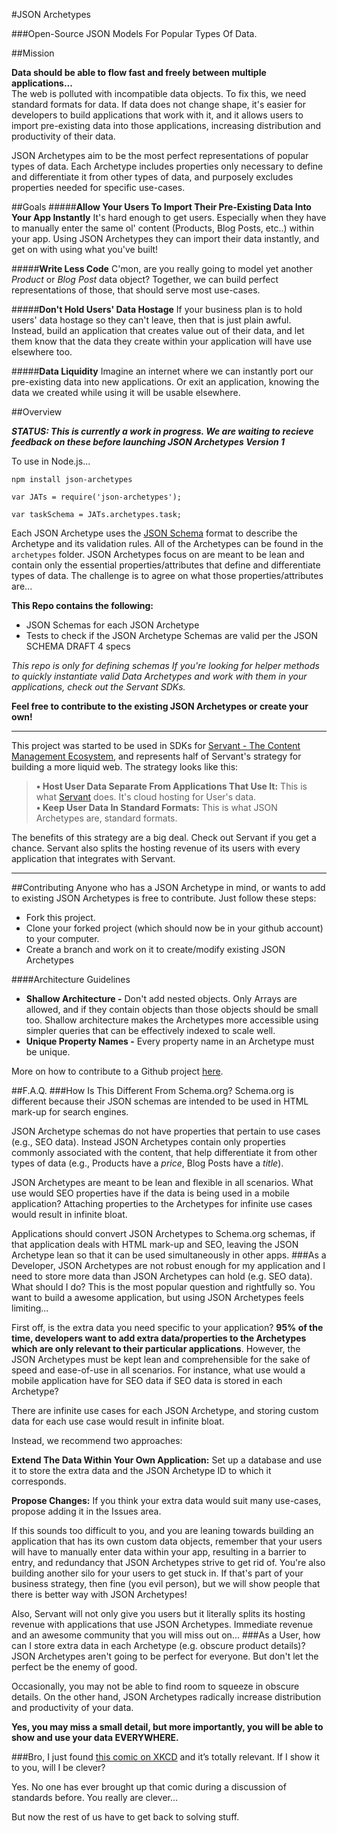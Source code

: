 #JSON Archetypes

###Open-Source JSON Models For Popular Types Of Data.

##Mission
  
**Data should be able to flow fast and freely between multiple applications...**  
The web is polluted with incompatible data objects.  To fix this, we need standard formats for data.  If data does not change shape, it's easier for developers to build applications that work with it, and it allows users to import pre-existing data into those applications, increasing distribution and productivity of their data.  

JSON Archetypes aim to be the most perfect representations of popular types of data.  Each Archetype includes properties only necessary to define and differentiate it from other types of data, and purposely excludes properties needed for specific use-cases.

##Goals
#####**Allow Your Users To Import Their Pre-Existing Data Into Your App Instantly**
It's hard enough to get users.  Especially when they have to manually enter the same ol' content (Products, Blog Posts, etc..) within your app.  Using JSON Archetypes they can import their data instantly, and get on with using what you've built!  
  
#####**Write Less Code**
C'mon, are you really going to model yet another *Product* or *Blog Post* data object?  Together, we can build perfect representations of those, that should serve most use-cases.

#####**Don't Hold Users' Data Hostage**
If your business plan is to hold users' data hostage so they can't leave, then that is just plain awful.  Instead, build an application that creates value out of their data, and let them know that the data they create within your application will have use elsewhere too.

#####**Data Liquidity**
Imagine an internet where we can instantly port our pre-existing data into new applications.  Or exit an application, knowing the data we created while using it will be usable elsewhere.

##Overview

***STATUS: This is currently a work in progress.  We are waiting to recieve feedback on these before launching JSON Archetypes Version 1***

To use in Node.js...

    npm install json-archetypes
    
    var JATs = require('json-archetypes');

    var taskSchema = JATs.archetypes.task;

Each JSON Archetype uses the [JSON Schema](http://json-schema.org "http://json-schema.org") format to describe the Archetype and its validation rules.  All of the Archetypes can be found in the `archetypes` folder.  JSON Archetypes focus on are meant to be lean and contain only the essential properties/attributes that define and differentiate types of data.  The challenge is to agree on what those properties/attributes are...

**This Repo contains the following:**

 - JSON Schemas for each JSON Archetype
 - Tests to check if the JSON Archetype Schemas are valid per the JSON SCHEMA DRAFT 4 specs

*This repo is only for defining schemas  If you're looking for helper methods to quickly instantiate valid Data Archetypes and work with them in your applications, check out the Servant SDKs.*
 
**Feel free to contribute to the existing JSON Archetypes or create your own!**

---

This project was started to be used in SDKs for [Servant - The Content Management Ecosystem](http://servant.co), and represents half of Servant's strategy for building a more liquid web.  The strategy looks like this:

>**• Host User Data Separate From Applications That Use It:**  This is what [Servant](http://servant.co) does.  It's cloud hosting for User's data.  
>**• Keep User Data In Standard Formats:**  This is what JSON Archetypes are, standard formats.

The benefits of this strategy are a big deal. Check out Servant if you get a chance.  Servant also splits the hosting revenue of its users with every application that integrates with Servant.

---
##Contributing
Anyone who has a JSON Archetype in mind, or wants to add to existing JSON Archetypes is free to contribute.  Just follow these steps:

 - Fork this project.
 - Clone your forked project (which should now be in your github account) to your computer.
 - Create a branch and work on it to create/modify existing JSON Archetypes 

####Architecture Guidelines

 - **Shallow Architecture -**  Don't add nested objects.  Only Arrays are allowed, and if they contain objects than those objects should be small too.  Shallow architecture makes the Archetypes more accessible using simpler queries that can be effectively indexed to scale well.
 - **Unique Property Names -** Every property name in an Archetype must be unique.

More on how to contribute to a Github project [here](https://guides.github.com/activities/contributing-to-open-source/).

##F.A.Q.
###How Is This Different From Schema.org?
Schema.org is different because their JSON schemas are intended to be used in HTML mark-up for search engines.

JSON Archetype schemas do not have properties that pertain to use cases (e.g., SEO data).  Instead JSON Archetypes contain only properties commonly associated with the content, that help differentiate it from other types of data (e.g., Products have a *price*, Blog Posts have a *title*).

JSON Archetypes are meant to be lean and flexible in all scenarios.  What use would SEO properties have if the data is being used in a mobile application?  Attaching properties to the Archetypes for infinite use cases would result in infinite bloat.

Applications should convert JSON Archetypes to Schema.org schemas, if that application deals with HTML mark-up and SEO, leaving the JSON Archetype lean so that it can be used simultaneously in other apps.
###As a Developer, JSON Archetypes are not robust enough for my application and I need to store more data than JSON Archetypes can hold (e.g. SEO data).  What should I do?
This is the most popular question and rightfully so.  You want to build a awesome application, but using JSON Archetypes feels limiting...

First off, is the extra data you need specific to your application?  **95% of the time, developers want to add extra data/properties to the Archetypes which are only relevant to their particular applications**.  However, the JSON Archetypes must be kept lean and comprehensible for the sake of speed and ease-of-use in all scenarios.  For instance, what use would a mobile application have for SEO data if SEO data is stored in each Archetype?

There are infinite use cases for each JSON Archetype, and storing custom data for each use case would result in infinite bloat.

Instead, we recommend two approaches: 

**Extend The Data Within Your Own Application:**  Set up a database and use it to store the extra data and the JSON Archetype ID to which it corresponds. 

**Propose Changes:**  If you think your extra data would suit many use-cases, propose adding it in the Issues area.

If this sounds too difficult to you, and you are leaning towards building an application that has its own custom data objects, remember that your users will have to manually enter data within your app, resulting in a barrier to entry, and redundancy that JSON Archetypes strive to get rid of.  You're also building another silo for your users to get stuck in.  If that's part of your business strategy, then fine (you evil person), but we will show people that there is better way with JSON Archetypes!  

Also, Servant will not only give you users but it literally splits its hosting revenue with applications that use JSON Archetypes.  Immediate revenue and an awesome community that you will miss out on...
###As a User, how can I store extra data in each Archetype (e.g. obscure product details)?
JSON Archetypes aren't going to be perfect for everyone.  But don't let the perfect be the enemy of good.  

Occasionally, you may not be able to find room to squeeze in obscure details.  On the other hand, JSON Archetypes radically increase distribution and productivity of your data.  

**Yes, you may miss a small detail, but more importantly, you will be able to show and use your data EVERYWHERE.**

###Bro, I just found [this comic on XKCD](http://xkcd.com/927/) and it’s totally relevant.  If I show it to you, will I be clever?

Yes. No one has ever brought up that comic during a discussion of standards before.  You really are clever...

But now the rest of us have to get back to solving stuff. 


